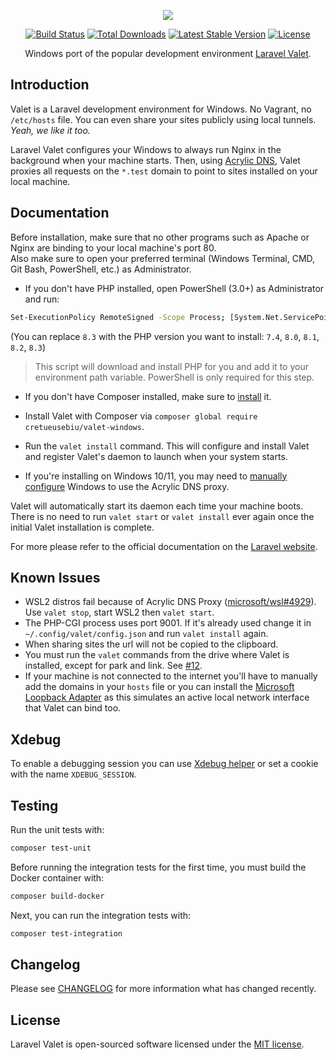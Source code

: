 <p align="center"><img src="https://laravel.com/assets/img/components/logo-valet.svg"></p>

<p align="center">
<a href="https://github.com/cretueusebiu/valet-windows/actions?query=workflow%3Atests"><img src="https://github.com/cretueusebiu/valet-windows/workflows/Tests/badge.svg" alt="Build Status"></a>
<a href="https://packagist.org/packages/cretueusebiu/valet-windows"><img src="https://poser.pugx.org/cretueusebiu/valet-windows/d/total.svg" alt="Total Downloads"></a>
<a href="https://packagist.org/packages/cretueusebiu/valet-windows"><img src="https://poser.pugx.org/cretueusebiu/valet-windows/v/stable.svg" alt="Latest Stable Version"></a>
<a href="https://packagist.org/packages/cretueusebiu/valet-windows"><img src="https://poser.pugx.org/cretueusebiu/valet-windows/license.svg" alt="License"></a>
</p>

<p align="center">Windows port of the popular development environment <a href="https://github.com/laravel/valet">Laravel Valet</a>.</p>

## Introduction

Valet is a Laravel development environment for Windows. No Vagrant, no `/etc/hosts` file. You can even share your sites publicly using local tunnels. _Yeah, we like it too._

Laravel Valet configures your Windows to always run Nginx in the background when your machine starts. Then, using [Acrylic DNS](http://mayakron.altervista.org/wikibase/show.php?id=AcrylicHome), Valet proxies all requests on the `*.test` domain to point to sites installed on your local machine.

## Documentation

Before installation, make sure that no other programs such as Apache or Nginx are binding to your local machine's port 80. <br> Also make sure to open your preferred terminal (Windows Terminal, CMD, Git Bash, PowerShell, etc.) as Administrator. 

- If you don't have PHP installed, open PowerShell (3.0+) as Administrator and run: 

```bash
Set-ExecutionPolicy RemoteSigned -Scope Process; [System.Net.ServicePointManager]::SecurityProtocol = [System.Net.SecurityProtocolType]::Tls12; Invoke-WebRequest -Uri "https://github.com/cretueusebiu/valet-windows/raw/master/bin/php.ps1" -OutFile $env:temp\php.ps1; .$env:temp\php.ps1 "8.3"
```

(You can replace `8.3` with the PHP version you want to install: `7.4`, `8.0`, `8.1`, `8.2`, `8.3`)

> This script will download and install PHP for you and add it to your environment path variable. PowerShell is only required for this step.

- If you don't have Composer installed, make sure to [install](https://getcomposer.org/Composer-Setup.exe) it.

- Install Valet with Composer via `composer global require cretueusebiu/valet-windows`.

- Run the `valet install` command. This will configure and install Valet and register Valet's daemon to launch when your system starts.

- If you're installing on Windows 10/11, you may need to [manually configure](https://mayakron.altervista.org/support/acrylic/Windows10Configuration.htm) Windows to use the Acrylic DNS proxy.

Valet will automatically start its daemon each time your machine boots. There is no need to run `valet start` or `valet install` ever again once the initial Valet installation is complete.

For more please refer to the official documentation on the [Laravel website](https://laravel.com/docs/8.x/valet#serving-sites).

## Known Issues

- WSL2 distros fail because of Acrylic DNS Proxy ([microsoft/wsl#4929](https://github.com/microsoft/WSL/issues/4929)). Use `valet stop`, start WSL2 then `valet start`.
- The PHP-CGI process uses port 9001. If it's already used change it in `~/.config/valet/config.json` and run `valet install` again.
- When sharing sites the url will not be copied to the clipboard.
- You must run the `valet` commands from the drive where Valet is installed, except for park and link. See [#12](https://github.com/cretueusebiu/valet-windows/issues/12#issuecomment-283111834).
- If your machine is not connected to the internet you'll have to manually add the domains in your `hosts` file or you can install the [Microsoft Loopback Adapter](https://docs.microsoft.com/en-us/troubleshoot/windows-server/networking/install-microsoft-loopback-adapter) as this simulates an active local network interface that Valet can bind too.

## Xdebug 

To enable a debugging session you can use [Xdebug helper](https://chrome.google.com/webstore/detail/xdebug-helper/eadndfjplgieldjbigjakmdgkmoaaaoc) or set a cookie with the name `XDEBUG_SESSION`.

## Testing

Run the unit tests with:

```bash
composer test-unit
```

Before running the integration tests for the first time, you must build the Docker container with:

```bash
composer build-docker
```

Next, you can run the integration tests with:

```bash
composer test-integration
```

## Changelog

Please see [CHANGELOG](CHANGELOG.md) for more information what has changed recently.

## License

Laravel Valet is open-sourced software licensed under the [MIT license](http://opensource.org/licenses/MIT).
